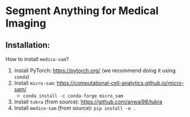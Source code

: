 # Segment Anything for Medical Imaging

## Installation:

How to install `medico-sam`?
1. Install PyTorch: https://pytorch.org/ (we recommend doing it using `conda`)
2. Install `micro-sam`: https://computational-cell-analytics.github.io/micro-sam/
    - `conda install -c conda-forge micro_sam`
3. Install `tukra` (from source): https://github.com/anwai98/tukra
4. Install `medico-sam` (from source): `pip install -e .`
